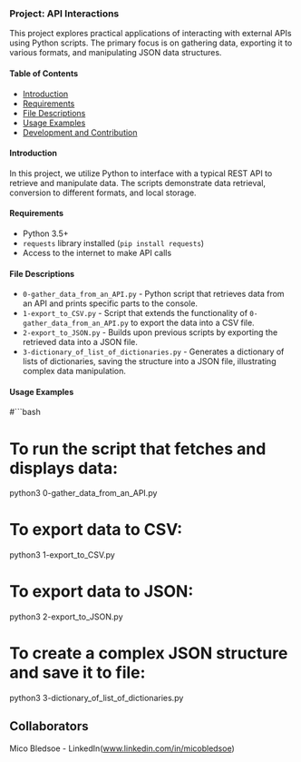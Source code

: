 ### Project: API Interactions

This project explores practical applications of interacting with external APIs using Python scripts. The primary focus is on gathering data, exporting it to various formats, and manipulating JSON data structures.

#### Table of Contents

- [Introduction](#introduction)
- [Requirements](#requirements)
- [File Descriptions](#file-descriptions)
- [Usage Examples](#usage-examples)
- [Development and Contribution](#development-and-contribution)

#### Introduction

In this project, we utilize Python to interface with a typical REST API to retrieve and manipulate data. The scripts demonstrate data retrieval, conversion to different formats, and local storage.

#### Requirements

- Python 3.5+
- `requests` library installed (`pip install requests`)
- Access to the internet to make API calls

#### File Descriptions

- `0-gather_data_from_an_API.py` - Python script that retrieves data from an API and prints specific parts to the console.
- `1-export_to_CSV.py` - Script that extends the functionality of `0-gather_data_from_an_API.py` to export the data into a CSV file.
- `2-export_to_JSON.py` - Builds upon previous scripts by exporting the retrieved data into a JSON file.
- `3-dictionary_of_list_of_dictionaries.py` - Generates a dictionary of lists of dictionaries, saving the structure into a JSON file, illustrating complex data manipulation.

#### Usage Examples

#```bash
# To run the script that fetches and displays data:
python3 0-gather_data_from_an_API.py

# To export data to CSV:
python3 1-export_to_CSV.py

# To export data to JSON:
python3 2-export_to_JSON.py

# To create a complex JSON structure and save it to file:
python3 3-dictionary_of_list_of_dictionaries.py

## Collaborators
Mico Bledsoe - LinkedIn(www.linkedin.com/in/micobledsoe)
